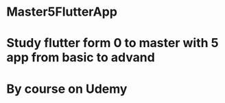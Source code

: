 # Master5FlutterApp
# Study flutter form 0 to master with 5 app from basic to advand
# By course on Udemy
